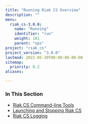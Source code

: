 ```yaml
---
title: "Running Riak CS Overview"
description: ""
menu:
  riak_cs-3.0.0:
    name: "Running"
    identifier: "run"
    weight: 101
    parent: "ops"
project: "riak_cs"
project_version: "3.0.0"
lastmod: 2022-05-30T00:00:00-00:00
sitemap:
  priority: 0.2
aliases:

---
```


### In This Section

- [Riak CS Command-line Tools](../../cookbooks/command-line-tools)
- [Launching and Stopping Riak CS](../../cookbooks/installing/launching-and-stopping/)
- [Riak CS Logging](../../cookbooks/logging/)
